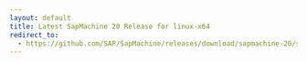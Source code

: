```yaml
---
layout: default
title: Latest SapMachine 20 Release for linux-x64
redirect_to:
  - https://github.com/SAP/SapMachine/releases/download/sapmachine-20/sapmachine-jre-20_linux-x64_bin.tar.gz
---
```

